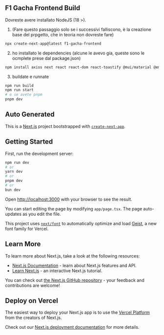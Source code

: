 ## F1 Gacha Frontend Build

Dovreste avere installato NodeJS (18 >).

1. (Fare questo passaggio solo se i successivi falliscono, è la creazione base del prpgetto, che in teoria non dovreste fare)

```bash
npx create-next-app@latest f1-gacha-frontend
```

2. ho installato le dependencies (alcune le avevo gia, queste sono le ocmplete prese dal package.json)

```bash
npm install axios next react react-dom react-toastify @mui/material @emotion/styled @emotion/react
```

3. buildate e runnate

```bash
npm run build
npm run start
# o se avete pnpm
pnpm dev
```

## Auto Generated

This is a [Next.js](https://nextjs.org) project bootstrapped with [`create-next-app`](https://nextjs.org/docs/app/api-reference/cli/create-next-app).

## Getting Started

First, run the development server:

```bash
npm run dev
# or
yarn dev
# or
pnpm dev
# or
bun dev
```

Open [http://localhost:3000](http://localhost:3000) with your browser to see the result.

You can start editing the page by modifying `app/page.tsx`. The page auto-updates as you edit the file.

This project uses [`next/font`](https://nextjs.org/docs/app/building-your-application/optimizing/fonts) to automatically optimize and load [Geist](https://vercel.com/font), a new font family for Vercel.

## Learn More

To learn more about Next.js, take a look at the following resources:

- [Next.js Documentation](https://nextjs.org/docs) - learn about Next.js features and API.
- [Learn Next.js](https://nextjs.org/learn) - an interactive Next.js tutorial.

You can check out [the Next.js GitHub repository](https://github.com/vercel/next.js) - your feedback and contributions are welcome!

## Deploy on Vercel

The easiest way to deploy your Next.js app is to use the [Vercel Platform](https://vercel.com/new?utm_medium=default-template&filter=next.js&utm_source=create-next-app&utm_campaign=create-next-app-readme) from the creators of Next.js.

Check out our [Next.js deployment documentation](https://nextjs.org/docs/app/building-your-application/deploying) for more details.

